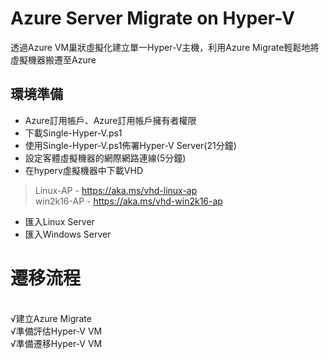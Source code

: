 # Azure Server Migrate on Hyper-V
 透過Azure VM巢狀虛擬化建立單一Hyper-V主機，利用Azure Migrate輕鬆地將虛擬機器搬遷至Azure

## 環境準備<br>
 - Azure訂用帳戶、Azure訂用帳戶擁有者權限<br>
 - 下載Single-Hyper-V.ps1<br>
 - 使用Single-Hyper-V.ps1佈署Hyper-V Server(21分鐘)<br> 
 - 設定客體虛擬機器的網際網路連線(5分鐘)<br> 
 - 在hyperv虛擬機器中下載VHD<br>
 >Linux-AP - https://aka.ms/vhd-linux-ap<br>
 >win2k16-AP - https://aka.ms/vhd-win2k16-ap<br>
 - 匯入Linux Server<br>
 - 匯入Windows Server<br>

<h1>遷移流程</h1><br>
 √建立Azure Migrate<br>
 √準備評估Hyper-V VM<br>
 √準備遷移Hyper-V VM<br>

